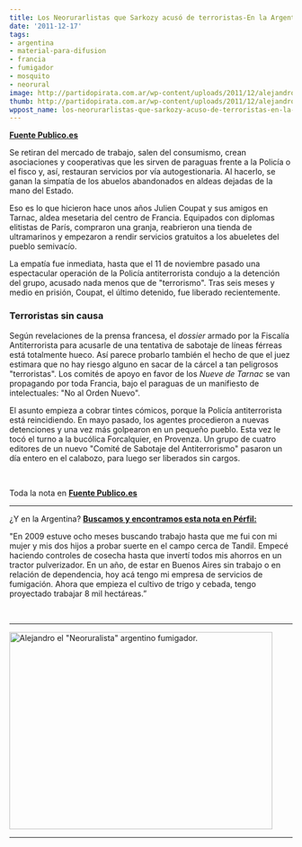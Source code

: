 ```yaml
---
title: Los Neorurarlistas que Sarkozy acusó de terroristas-En la Argentina usan mosquito?
date: '2011-12-17'
tags:
- argentina
- material-para-difusion
- francia
- fumigador
- mosquito
- neorural
image: http://partidopirata.com.ar/wp-content/uploads/2011/12/alejandro.jpg_722325795.jpg
thumb: http://partidopirata.com.ar/wp-content/uploads/2011/12/alejandro.jpg_722325795-150x150.jpg
wppost_name: los-neorurarlistas-que-sarkozy-acuso-de-terroristas-en-la-argentina-usan-mosquito
---
```


<strong><a href="http://www.publico.es/internacional/253699/los-neorruralistas-asustan-a-sarkozy" target="_blank">Fuente Publico.es</a></strong>

Se retiran del mercado de trabajo, salen del consumismo, crean asociaciones y cooperativas que les sirven de paraguas frente a la Policía o el fisco y, así, restauran servicios por vía autogestionaria. Al hacerlo, se ganan la simpatía de los abuelos abandonados en aldeas dejadas de la mano del Estado.

Eso es lo que hicieron hace unos años Julien Coupat y sus amigos en Tarnac, aldea mesetaria del centro de Francia. Equipados con diplomas elitistas de París, compraron una granja, reabrieron una tienda de ultramarinos y empezaron a rendir servicios gratuitos a los abueletes del pueblo semivacío.

La empatía fue inmediata, hasta que el 11 de noviembre pasado una espectacular operación de la Policía antiterrorista condujo a la detención del grupo, acusado nada menos que de "terrorismo". Tras seis meses y medio en prisión, Coupat, el último detenido, fue liberado recientemente.
<h3><strong>Terroristas sin causa</strong></h3>
Según revelaciones de la prensa francesa, el <em>dossier</em> armado por la Fiscalía Antiterrorista para acusarle de una tentativa de sabotaje de líneas férreas está totalmente hueco. Así parece probarlo también el hecho de que el juez estimara que no hay riesgo alguno en sacar de la cárcel a tan peligrosos "terroristas". Los comités de apoyo en favor de los <em>Nueve de Tarnac</em> se van propagando por toda Francia, bajo el paraguas de un manifiesto de intelectuales: "No al Orden Nuevo".

El asunto empieza a cobrar tintes cómicos, porque la Policía antiterrorista está reincidiendo. En mayo pasado, los agentes procedieron a nuevas detenciones y una vez más golpearon en un pequeño pueblo. Esta vez le tocó el turno a la bucólica Forcalquier, en Provenza. Un grupo de cuatro editores de un nuevo "Comité de Sabotaje del Antiterrorismo" pasaron un día entero en el calabozo, para luego ser liberados sin cargos.

&nbsp;

Toda la nota en <strong><a href="http://www.publico.es/internacional/253699/los-neorruralistas-asustan-a-sarkozy" target="_blank">Fuente Publico.es</a></strong>

<hr />

¿Y en la Argentina?
<a href="http://www.perfil.com/ediciones/2011/6/edicion_584/contenidos/noticia_0066.html" target="_blank">
<strong>Buscamos y encontramos esta nota en Pérfil:</strong></a>

"En 2009 estuve ocho meses buscando trabajo hasta que me fui con mi mujer y mis dos hijos a probar suerte en el campo cerca de Tandil. Empecé haciendo controles de cosecha hasta que invertí todos mis ahorros en un tractor pulverizador. En un año, de estar en Buenos Aires sin trabajo o en relación de dependencia, hoy acá tengo mi empresa de servicios de fumigación. Ahora que empieza el cultivo de trigo y cebada, tengo proyectado trabajar 8 mil hectáreas.”

&nbsp;

<hr />
<p style="text-align: center;"></p>
<a href="http://partidopirata.com.ar/wp-content/uploads/2011/12/alejandro.jpg_722325795.jpg"><img class="aligncenter size-full wp-image-2608" title="alejandro.jpg_722325795" src="http://partidopirata.com.ar/wp-content/uploads/2011/12/alejandro.jpg_722325795.jpg" alt="Alejandro el &quot;Neoruralista&quot; argentino fumigador." width="468" height="351" /></a>
<p style="text-align: center;"></p>


<hr />
